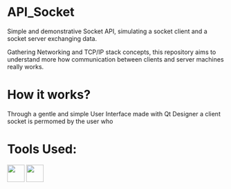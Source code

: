 # API_Socket

Simple and demonstrative Socket API, simulating a socket client and a socket server exchanging data.

Gathering Networking and TCP/IP stack concepts, this repository aims to understand more how communication between clients and server machines really works.

# How it works?

Through a gentle and simple User Interface made with Qt Designer a client socket is permomed by the user who   

# Tools Used: 

<img src="https://cdn-icons-png.flaticon.com/512/5968/5968350.png" width="40"/> <img src="https://seeklogo.com/vector-logo/340086/qt" width="40"/>
